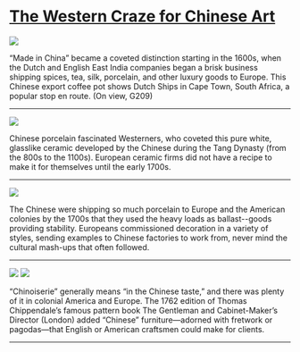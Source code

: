# [The Western Craze for Chinese Art](http://artstories.artsmia.org/#/stories/2987)

![](http://cdn.dx.artsmia.org/thumbs/tn_100726_mia341_150836.jpg)

“Made in China” became a coveted distinction starting in the 1600s, when the Dutch and English East India companies began a brisk business shipping spices, tea, silk, porcelain, and other luxury goods to Europe. This Chinese export coffee pot shows Dutch Ships in Cape Town, South Africa, a popular stop en route. (On view, G209)

---

![](http://cdn.dx.artsmia.org/thumbs/tn_100728_mia341_135228.jpg)

Chinese porcelain fascinated Westerners, who coveted this pure white, glasslike ceramic developed by the Chinese during the Tang Dynasty (from the 800s to the 1100s). European ceramic firms did not have a recipe to make it for themselves until the early 1700s.

---

![](http://cdn.dx.artsmia.org/thumbs/tn_mia_5037079.jpg)

The Chinese were shipping so much porcelain to Europe and the American colonies by the 1700s that they used the heavy loads as ballast--goods providing stability. Europeans commissioned decoration in a variety of styles, sending examples to Chinese factories to work from, never mind the cultural mash-ups that often followed.

---

![](http://cdn.dx.artsmia.org/thumbs/tn_150417_mia329_000002.jpg)
![](http://cdn.dx.artsmia.org/thumbs/tn_150417_mia329_000001.jpg)

“Chinoiserie” generally means “in the Chinese taste,” and there was plenty of it in colonial America and Europe. The 1762 edition of Thomas Chippendale’s famous pattern book The Gentleman and Cabinet-Maker’s Director (London) added “Chinese” furniture—adorned with fretwork or pagodas—that English or American craftsmen could make for clients.

---
